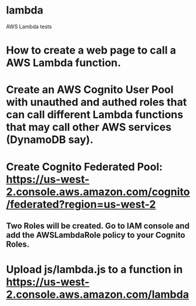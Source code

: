 # lambda
AWS Lambda tests


# How to create a web page to call a AWS Lambda function.

# Create an AWS Cognito User Pool with unauthed and authed roles that can call different Lambda functions that may call other AWS services (DynamoDB say).

# Create Cognito Federated Pool: https://us-west-2.console.aws.amazon.com/cognito/federated?region=us-west-2
## Two Roles will be created.  Go to IAM console and add the AWSLambdaRole policy to your Cognito Roles.

# Upload js/lambda.js to a function in https://us-west-2.console.aws.amazon.com/lambda
